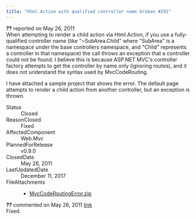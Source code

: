 ```yaml
---
title: "Html.Action with qualified controller name broken #291"
---
```

<div class="issue-report">
   <div class="issue-header"><b>??</b> reported on 
      <time datetime="2011-05-26T09:59:18.03-07:00" title="2011-05-26T09:59:18.03-07:00">May 26, 2011</time>
   </div>
   <div class="issue-message" markdown="1">When attempting to render a child action via Html.Action, if you use a fully-qualified controller name (like "~SubArea.Child" where "SubArea" is a namespace under the base controllers namespace, and "Child" represents a controller in that namespace) the call throws an exception that a controller could not be found.  I believe this is because ASP.NET MVC's controller factory attempts to get the controller by name only (ignoring routes), and it does not understand the syntax used by MvcCodeRouting.

I have attached a sample project that shows the error.  The default page attempts to render a child action from another controller, but an exception is thrown.
      
   </div>
   <div class="issue-footer">
      <dl>
         <dt>Status</dt>
         <dd>Closed</dd>
         <dt>ReasonClosed</dt>
         <dd>Fixed</dd>
         <dt>AffectedComponent</dt>
         <dd>Web.Mvc</dd>
         <dt>PlannedForRelease</dt>
         <dd>v0.9.0</dd>
         <dt>ClosedDate</dt>
         <dd>
            <time datetime="2011-05-26T23:34:28.37-07:00" title="2011-05-26T23:34:28.37-07:00">May 26, 2011</time>
         </dd>
         <dt>LastUpdatedDate</dt>
         <dd>
            <time datetime="2017-12-11T02:15:56.247-08:00" title="2017-12-11T02:15:56.247-08:00">December 11, 2017</time>
         </dd>
         <dt>FileAttachments</dt>
         <dd>
            <ul>
               <li><a href="attachments/291/MvcCodeRoutingError.zip">MvcCodeRoutingError.zip</a></li>
            </ul>
         </dd>
      </dl>
   </div>
</div>
<div id="post77660" class="issue-comment">
   <div class="issue-header"><b>??</b> commented on 
      <time datetime="2011-05-26T23:33:54.233-07:00" title="2011-05-26T23:33:54.233-07:00">May 26, 2011</time> <a href="#post77660" class="post-link">link</a></div>
   <div class="issue-message" markdown="1">Fixed.
      
   </div>
</div>